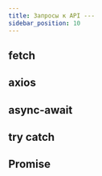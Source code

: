 ```yaml
---
title: Запросы к API ---
sidebar_position: 10
---
```


## fetch 

## axios

## async-await

## try catch

## Promise
